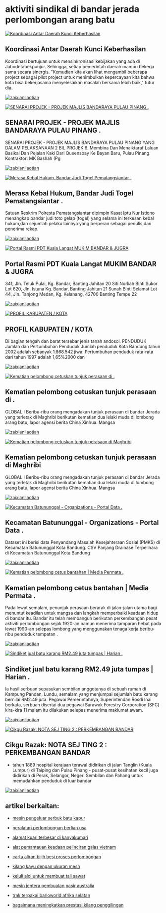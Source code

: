 # aktiviti sindikal di bandar jerada perlombongan arang batu
<a href="https://mnn.zoosnet.net/LR/Chatpre.aspx?id=MNN94995150&p=https://topgrinding.com/" target="_blank">![Koordinasi Antar Daerah Kunci Keberhasilan](https://github.com/technlg/images/blob/main/18.jpg)</a>
## Koordinasi Antar Daerah Kunci Keberhasilan
Koordinasi bertujuan untuk mensinkronisasi kebijakan yang ada di Jabodetabekpunjur. Sehingga, setiap pemerintah daerah mampu bekerja sama secara sinergis. "Kemudian kita akan lihat mengambil beberapa project sebagai pilot project untuk menimbulkan kepercayaan kita bahwa kota bisa bekerjasama menyelesaikan masalah bersama lebih baik," tutur dia.
<a href="https://mnn.zoosnet.net/LR/Chatpre.aspx?id=MNN94995150&p=https://topgrinding.com/" target="_blank"><img src="https://github.com/technlg/images/raw/main/chat11.jpg" alt="zaixianliaotian"/></a><a href="//whatsapp.shibangsoft.com/WhatsApp.php" ><img src="https://github.com/technlg/images/raw/main/chat11.png" alt=""></a>
<a href="https://mnn.zoosnet.net/LR/Chatpre.aspx?id=MNN94995150&p=https://topgrinding.com/" target="_blank">![SENARAI PROJEK - PROJEK MAJLIS BANDARAYA PULAU PINANG .](https://github.com/technlg/images/blob/main/22.jpg)</a>
## SENARAI PROJEK - PROJEK MAJLIS BANDARAYA PULAU PINANG .
SENARAI PROJEK - PROJEK MAJLIS BANDARAYA PULAU PINANG YANG DALAM PELAKSANAAN 2 BIL PROJEK 6. Membina Dan Menaiktaraf Laluan Basikal Dan Pejalan Kaki Dari Queensbay Ke Bayan Baru, Pulau Pinang. Kontraktor: MK Bashah (Pg
<a href="https://mnn.zoosnet.net/LR/Chatpre.aspx?id=MNN94995150&p=https://topgrinding.com/" target="_blank"><img src="https://github.com/technlg/images/raw/main/chat11.jpg" alt="zaixianliaotian"/></a><a href="//whatsapp.shibangsoft.com/WhatsApp.php" ><img src="https://github.com/technlg/images/raw/main/chat11.png" alt=""></a>
<a href="https://mnn.zoosnet.net/LR/Chatpre.aspx?id=MNN94995150&p=https://topgrinding.com/" target="_blank">![Merasa Kebal Hukum, Bandar Judi Togel Pematangsiantar .](https://github.com/technlg/images/blob/main/25.jpg)</a>
## Merasa Kebal Hukum, Bandar Judi Togel Pematangsiantar .
Satuan Reskrim Polresta Pematangsiantar dipimpin Kasat Iptu Nur Istiono menangkap bandar judi toto gelap (togel) yang selama ini terkesan kebal hukum,dan sejumlah pelaku lainnya yang berperan sebagai penulis,dan penerima rekap.
<a href="https://mnn.zoosnet.net/LR/Chatpre.aspx?id=MNN94995150&p=https://topgrinding.com/" target="_blank"><img src="https://github.com/technlg/images/raw/main/chat11.jpg" alt="zaixianliaotian"/></a><a href="//whatsapp.shibangsoft.com/WhatsApp.php" ><img src="https://github.com/technlg/images/raw/main/chat11.png" alt=""></a>
<a href="https://mnn.zoosnet.net/LR/Chatpre.aspx?id=MNN94995150&p=https://topgrinding.com/" target="_blank">![Portal Rasmi PDT Kuala Langat MUKIM BANDAR & JUGRA](https://github.com/technlg/images/blob/main/30.jpg)</a>
## Portal Rasmi PDT Kuala Langat MUKIM BANDAR & JUGRA
341, Jln. Teluk Pulai, Kg. Bandar, Banting Jahitan 20 Siti Norliah Binti Sukor Lot 620, Jln. Istana Kg. Bandar, Banting Jahitan 21 Sunah Binti Selamat Lot 44, Jln. Tanjong Medan, Kg. Kelanang, 42700 Banting Tempe 22
<a href="https://mnn.zoosnet.net/LR/Chatpre.aspx?id=MNN94995150&p=https://topgrinding.com/" target="_blank"><img src="https://github.com/technlg/images/raw/main/chat11.jpg" alt="zaixianliaotian"/></a><a href="//whatsapp.shibangsoft.com/WhatsApp.php" ><img src="https://github.com/technlg/images/raw/main/chat11.png" alt=""></a>
<a href="https://mnn.zoosnet.net/LR/Chatpre.aspx?id=MNN94995150&p=https://topgrinding.com/" target="_blank">![PROFIL KABUPATEN / KOTA](https://github.com/technlg/images/blob/main/65.jpg)</a>
## PROFIL KABUPATEN / KOTA
Di bagian tengah dan barat tersebar jenis tanah andosol. PENDUDUK Jumlah dan Pertumbuhan Penduduk Jumlah penduduk Kota Bandung tahun 2002 adalah sebanyak 1.868.542 jiwa. Pertumbuhan penduduk rata-rata dari tahun 1997 adalah 1,65%2000 dan 
<a href="https://mnn.zoosnet.net/LR/Chatpre.aspx?id=MNN94995150&p=https://topgrinding.com/" target="_blank"><img src="https://github.com/technlg/images/raw/main/chat11.jpg" alt="zaixianliaotian"/></a><a href="//whatsapp.shibangsoft.com/WhatsApp.php" ><img src="https://github.com/technlg/images/raw/main/chat11.png" alt=""></a>
<a href="https://mnn.zoosnet.net/LR/Chatpre.aspx?id=MNN94995150&p=https://topgrinding.com/" target="_blank">![Kematian pelombong cetuskan tunjuk perasaan di .](https://github.com/technlg/images/blob/main/33.jpg)</a>
## Kematian pelombong cetuskan tunjuk perasaan di .
GLOBAL I Beribu-ribu orang mengadakan tunjuk perasaan di bandar Jerada yang terletak di Maghribi berikutan kematian dua lelaki muda di lombong arang batu, lapor agensi berita China Xinhua. Mangsa 
<a href="https://mnn.zoosnet.net/LR/Chatpre.aspx?id=MNN94995150&p=https://topgrinding.com/" target="_blank"><img src="https://github.com/technlg/images/raw/main/chat11.jpg" alt="zaixianliaotian"/></a><a href="//whatsapp.shibangsoft.com/WhatsApp.php" ><img src="https://github.com/technlg/images/raw/main/chat11.png" alt=""></a>
<a href="https://mnn.zoosnet.net/LR/Chatpre.aspx?id=MNN94995150&p=https://topgrinding.com/" target="_blank">![Kematian pelombong cetuskan tunjuk perasaan di Maghribi](https://github.com/technlg/images/blob/main/65.jpg)</a>
## Kematian pelombong cetuskan tunjuk perasaan di Maghribi
GLOBAL I Beribu-ribu orang mengadakan tunjuk perasaan di bandar Jerada yang terletak di Maghribi berikutan kematian dua lelaki muda di lombong arang batu, lapor agensi berita China Xinhua. Mangsa 
<a href="https://mnn.zoosnet.net/LR/Chatpre.aspx?id=MNN94995150&p=https://topgrinding.com/" target="_blank"><img src="https://github.com/technlg/images/raw/main/chat11.jpg" alt="zaixianliaotian"/></a><a href="//whatsapp.shibangsoft.com/WhatsApp.php" ><img src="https://github.com/technlg/images/raw/main/chat11.png" alt=""></a>
<a href="https://mnn.zoosnet.net/LR/Chatpre.aspx?id=MNN94995150&p=https://topgrinding.com/" target="_blank">![Kecamatan Batununggal - Organizations - Portal Data .](https://github.com/technlg/images/blob/main/65.jpg)</a>
## Kecamatan Batununggal - Organizations - Portal Data .
Dataset ini berisi data Penyandang Masalah Kesejahteraan Sosial (PMKS) di Kecamatan Batununggal Kota Bandung. CSV Panjang Drainase Terpelihara di Kecamatan Batununggal Kota Bandung
<a href="https://mnn.zoosnet.net/LR/Chatpre.aspx?id=MNN94995150&p=https://topgrinding.com/" target="_blank"><img src="https://github.com/technlg/images/raw/main/chat11.jpg" alt="zaixianliaotian"/></a><a href="//whatsapp.shibangsoft.com/WhatsApp.php" ><img src="https://github.com/technlg/images/raw/main/chat11.png" alt=""></a>
<a href="https://mnn.zoosnet.net/LR/Chatpre.aspx?id=MNN94995150&p=https://topgrinding.com/" target="_blank">![Kematian pelombong cetus bantahan | Media Permata .](https://github.com/technlg/images/blob/main/32.jpg)</a>
## Kematian pelombong cetus bantahan | Media Permata .
Pada lewat semalam, penunjuk perasaan berarak di jalan-jalan utama bagi menuntut keadilan untuk mangsa dan langkah memperbaiki keadaan hidup di bandar itu. Bandar itu telah membangun berikutan perkembangan pesat aktiviti perlombongan sejak 1920-an namun menerima tamparan hebat pada lewat 1990-an selepas lombong yang menggunakan tenaga kerja beribu-ribu penduduk tempatan .
<a href="https://mnn.zoosnet.net/LR/Chatpre.aspx?id=MNN94995150&p=https://topgrinding.com/" target="_blank"><img src="https://github.com/technlg/images/raw/main/chat11.jpg" alt="zaixianliaotian"/></a><a href="//whatsapp.shibangsoft.com/WhatsApp.php" ><img src="https://github.com/technlg/images/raw/main/chat11.png" alt=""></a>
<a href="https://mnn.zoosnet.net/LR/Chatpre.aspx?id=MNN94995150&p=https://topgrinding.com/" target="_blank">![Sindiket jual batu karang RM2.49 juta tumpas | Harian .](https://github.com/technlg/images/blob/main/31.jpg)</a>
## Sindiket jual batu karang RM2.49 juta tumpas | Harian .
Ia hasil serbuan sepasukan sembilan anggotanya di sebuah rumah di Kampung Pandan, Lundu, semalam yang menjumpai sejumlah batu karang bernilai RM2.49 juta. Pegawai Pemerintahnya, Superintendan Rosdi Inai berkata, serbuan disertai dua pegawai Sarawak Forestry Corporation (SFC) kira-kira 11 malam itu dilakukan selepas menerima maklumat awam.
<a href="https://mnn.zoosnet.net/LR/Chatpre.aspx?id=MNN94995150&p=https://topgrinding.com/" target="_blank"><img src="https://github.com/technlg/images/raw/main/chat11.jpg" alt="zaixianliaotian"/></a><a href="//whatsapp.shibangsoft.com/WhatsApp.php" ><img src="https://github.com/technlg/images/raw/main/chat11.png" alt=""></a>
<a href="https://mnn.zoosnet.net/LR/Chatpre.aspx?id=MNN94995150&p=https://topgrinding.com/" target="_blank">![Cikgu Razak: NOTA SEJ TING 2 : PERKEMBANGAN BANDAR](https://github.com/technlg/images/blob/main/31.jpg)</a>
## Cikgu Razak: NOTA SEJ TING 2 : PERKEMBANGAN BANDAR
- tahun 1889 hospital kerajaan terawal didirikan di jalan Tanglin (Kuala Lumpur) di Taiping dan Pulau Pinang - pusat-pusat kesihatan kecil juga didirikan di Perak, Selangor, Negeri Sembilan dan Pahang untuk memudahkan penduduk di luar bandar
<a href="https://mnn.zoosnet.net/LR/Chatpre.aspx?id=MNN94995150&p=https://topgrinding.com/" target="_blank"><img src="https://github.com/technlg/images/raw/main/chat11.jpg" alt="zaixianliaotian"/></a><a href="//whatsapp.shibangsoft.com/WhatsApp.php" ><img src="https://github.com/technlg/images/raw/main/chat11.png" alt=""></a>
## artikel berkaitan:
* [mesin pengeluar serbuk batu kapur](mesin%20pengeluar%20serbuk%20batu%20kapur.md)
* [peralatan perlombongan berlian usa](peralatan%20perlombongan%20berlian%20usa.md)
* [alamat kuari terbesar di kanyakumari](alamat%20kuari%20terbesar%20di%20kanyakumari.md)
* [alat pemantauan keadaan pelinciran galas vietnam](alat%20pemantauan%20keadaan%20pelinciran%20galas%20vietnam.md)
* [carta aliran bijih besi proses perlombongan](carta%20aliran%20bijih%20besi%20proses%20perlombongan.md)
* [kilang kayu dengan ukuran mesh](kilang%20kayu%20dengan%20ukuran%20mesh.md)
* [keluli aloi untuk membuat tali sawat](keluli%20aloi%20untuk%20membuat%20tali%20sawat.md)
* [mesin jentera pembuatan pasir australia](mesin%20jentera%20pembuatan%20pasir%20australia.md)
* [trak terpakai barloworld afrika selatan](trak%20terpakai%20barloworld%20afrika%20selatan.md)
* [bagaimana meningkatkan prestasi kilang penggilingan](bagaimana%20meningkatkan%20prestasi%20kilang%20penggilingan.md)
